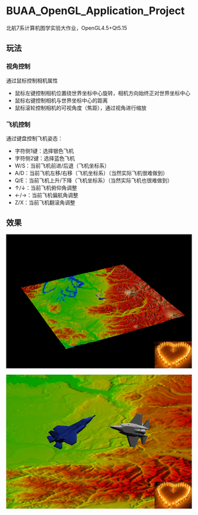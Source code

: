 # BUAA_OpenGL_Application_Project
北航7系计算机图学实验大作业，OpenGL4.5+Qt5.15

## 玩法

### 视角控制

通过鼠标控制相机属性

-   鼠标左键控制相机位置绕世界坐标中心旋转，相机方向始终正对世界坐标中心
-   鼠标右键控制相机与世界坐标中心的距离
-   鼠标滚轮控制相机的可视角度（焦距），通过视角进行缩放

### 飞机控制

通过键盘控制飞机姿态：

-   字符侧1键：选择银色飞机
-   字符侧2键：选择蓝色飞机
-   W/S：当前飞机前进/后退（飞机坐标系）
-   A/D：当前飞机左移/右移（飞机坐标系）（当然实际飞机很难做到）
-    Q/E：当前飞机上升/下降（飞机坐标系）（当然实际飞机也很难做到）
-   ↑/↓：当前飞机俯仰角调整
-   ←/→：当前飞机偏航角调整
-   Z/X：当前飞机翻滚角调整



## 效果

![image-20230614143155334](./assets/image-20230614143155334.png)

![image-20230614143302039](./assets/image-20230614143302039.png)
